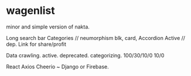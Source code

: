 # wagenlist
minor and simple version of nakta.

Long search bar
Categories //
neumorphism blk, card,
Accordion
Active // dep.
Link for share/profit

Data crawling. 
active. deprecated.
categorizing.
100/30/10/0
10/0

React
Axios
Cheerio
~
Django or Firebase.
